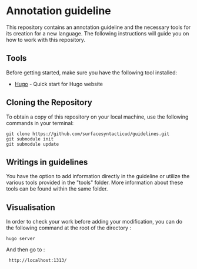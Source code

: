 # Annotation guideline

This repository contains an annotation guideline and the necessary tools for its creation for a new language. The following instructions will guide you on how to work with this repository.

## Tools

Before getting started, make sure you have the following tool installed:

- [Hugo](https://gohugo.io/getting-started/quick-start/) - Quick start for Hugo website

## Cloning the Repository

To obtain a copy of this repository on your local machine, use the following commands in your terminal:

```
git clone https://github.com/surfacesyntacticud/guidelines.git
git submodule init
git submodule update
``` 

## Writings in guidelines

You have the option to add information directly in the guideline or utilize the various tools provided in the "tools" folder. More information about these tools can be found within the same folder.

## Visualisation 

In order to check your work before adding your modification, you can do the following command at the root of the directory :

```
hugo server
```

And then go to :

```
 http://localhost:1313/
